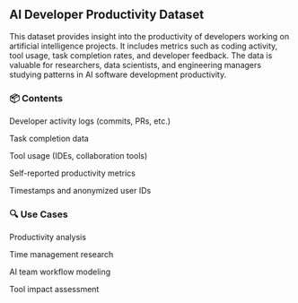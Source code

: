 ## AI Developer Productivity Dataset
This dataset provides insight into the productivity of developers working on artificial intelligence projects. It includes metrics such as coding activity, tool usage, task completion rates, and developer feedback. The data is valuable for researchers, data scientists, and engineering managers studying patterns in AI software development productivity.

### 📦 Contents
Developer activity logs (commits, PRs, etc.)

Task completion data

Tool usage (IDEs, collaboration tools)

Self-reported productivity metrics

Timestamps and anonymized user IDs

### 🔍 Use Cases
Productivity analysis

Time management research

AI team workflow modeling

Tool impact assessment

